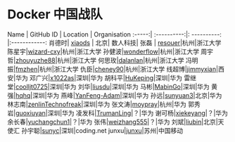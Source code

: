# Docker 中国战队


Name | GitHub ID | Location | Organisation
:-----:| :----------:|: ----------: |:------------:
肖德时| [xiaods](https://github.com/xiaods) | 北京| 数人科技|
张磊 | [resouer](https://github.com/resouer)|杭州|浙江大学
陈星宇|[wizard-cxy](https://github.com/wizard-cxy)|杭州|浙江大学
孙健波|[wonderflow](https://github.com/wonderflow)|杭州|浙江大学
周宇哲|[zhouyuzhe88](https://github.com/zhouyuzhe88)|杭州|浙江大学
何思玫|[dalanlan](https://github.com/dalanlan)|杭州|浙江大学
冯明振|[fmzhen](https://github.com/fmzhen)|杭州|浙江大学
仇臣|[cheney90](https://github.com/cheney90)|杭州|浙江大学
线超博|[jimmyxian](https://github.com/jimmyxian)|西安|华为
邓广兴|[x1022as](https://github.com/x1022as)|深圳|华为
胡科平|[HuKeping](https://github.com/HuKeping)|深圳|华为
雷继堂|[coolljt0725](https://github.com/coolljt0725)|深圳|华为
刘华|[liusdu](https://github.com/liusdu)|深圳|华为
马彬|[MabinGo](https://github.com/MabinGo)|深圳|华为
黄强|[hqhq](https://github.com/hqhq)|深圳|华为
燕峰|[YanFeng-Adam](https://github.com/YanFeng-Adam)|深圳|华为
孙远|[sunyuan3](https://github.com/sunyuan3)|北京|华为
林志南|[zenlinTechnofreak](https://github.com/zenlinTechnofreak)|深圳|华为
张文涛|[moypray](https://github.com/moypray)|杭州|华为
郭秀岩|[guoxiuyan](https://github.com/guoxiuyan)|深圳|华为
凌发科|[TrumanLing](https://github.com/trumanling)|？|华为
谢可杨|[xiekeyang](https://github.com/xiekeyang)|？|华为
余长春|[yuchangchun1](https://github.com/yuchangchun1)|？|华为
张伟|[weizhang555](https://github.com/weizhang555)|？|华为
刘斌|[liubin](https://github.com/liubin)|北京|天使汇
孙宇聪|[sunyc](https://github.com/thefallentree)|深圳|coding.net
junxu|[junxu](https://github.com/junxu)|苏州|中国移动
